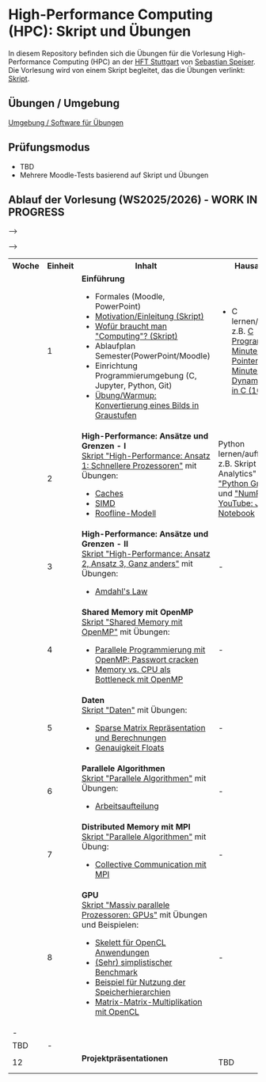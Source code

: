 # High-Performance Computing (HPC): Skript und Übungen

In diesem Repository befinden sich die Übungen für die Vorlesung High-Performance Computing (HPC) an der [HFT Stuttgart](https://www.hft-stuttgart.de) von [Sebastian Speiser](https://www.hft-stuttgart.de/p/sebastian-speiser). Die Vorlesung wird von einem Skript begleitet, das die Übungen verlinkt: [Skript](https://sspeiser.github.io/hpc-doc/intro.html).

## Übungen / Umgebung

[Umgebung / Software für Übungen](ENVIRONMENT.md)

## Prüfungsmodus

- TBD
- Mehrere Moodle-Tests basierend auf Skript und Übungen

## Ablauf der Vorlesung (WS2025/2026) - WORK IN PROGRESS

<table>
<tr>
    <th>Woche</th><th>Einheit</th><th>Inhalt</th><th>Hausaufgabe</th>
</tr>
<tr>
    <td></td><td>1</td>
    <td><b>Einführung</b>
        <ul><li>Formales (Moodle, PowerPoint)</li>
            <li><a href="https://sspeiser.github.io/hpc-doc/intro.html">Motivation/Einleitung (Skript)</a></li>
            <li><a href="https://sspeiser.github.io/hpc-doc/computing.html">Wofür braucht man "Computing"? (Skript)</a></li>
            <li>Ablaufplan Semester(PowerPoint/Moodle)</li>
            <li>Einrichtung Programmierumgebung (C, Jupyter, Python, Git)</li>
            <li><a href="https://github.com/sspeiser/hpc-uebungen/tree/main/graustufen">Übung/Warmup: Konvertierung eines Bilds in Graustufen</a></li>
            </ul></td>
    <td><ul>
    <!-- <li>2er Teams bilden. Bevorzugt mit/ohne C/Python-Erfahrung - eigene Anwendungsidee entwickeln High-Level warum HPC nötig?</li> -->
            <li>C lernen/auffrischen, z.B. <a href="https://www.youtube.com/watch?v=3lQEunpmtRA">C Programming (25 Minuten)</a>, <a href="https://youtu.be/mw1qsMieK5c">C Pointer (10 Minuten)</a> und <a href="https://youtu.be/wadj1UH2gVQ">Dynamic Memory in C (10 Minuten)</a></li></ul></td>
    </tr>
    <tr>
    <td></td><td>2</td>
    <td><b>High-Performance: Ansätze und Grenzen - I</b><br />
        <a href="https://sspeiser.github.io/hpc-doc/high-performance.html">Skript "High-Performance: Ansatz 1: Schnellere Prozessoren"</a> mit Übungen:
        <ul><li><a href="https://github.com/sspeiser/hpc-uebungen/tree/main/caches">Caches</a></li>
            <li><a href="https://github.com/sspeiser/hpc-uebungen/tree/main/simd">SIMD</a></li>
            <li><a href="https://github.com/sspeiser/hpc-uebungen/tree/main/roofline">Roofline-Modell</a></li></ul></td>
            <td>Python lernen/auffrischen, z.B. Skript "Data Analytics" Kapitel <a href="https://speiser.hft-pages.io/vl-data-analytics/python-intro/python-intro-live.html">"Python Grundlagen"</a> und <a href="https://speiser.hft-pages.io/vl-data-analytics/data-understanding/10-numpy.html">"NumPy"</a>. <a href="https://www.youtube.com/watch?v=HW29067qVWk">YouTube: Jupyter Notebook</a> </td>
    </tr>
    <tr>
        <td></td><td>3</td>
        <td><b>High-Performance: Ansätze und Grenzen - II</b><br />
        <a href="https://sspeiser.github.io/hpc-doc/high-performance.html">Skript "High-Performance: Ansatz 2, Ansatz 3, Ganz anders"</a> mit Übungen:
        <ul><li><a href="https://github.com/sspeiser/hpc-uebungen/tree/main/amdahl">Amdahl's Law</a></li></ul></td>
        <td>
            -
        </td>
    </tr>
    <tr>
        <td></td><td>4</td>
        <td><b>Shared Memory mit OpenMP</b><br />
        <a href="https://sspeiser.github.io/hpc-doc/sharedmemory.html">Skript "Shared Memory mit OpenMP"</a> mit Übungen:
        <ul><li><a href="https://github.com/sspeiser/hpc-uebungen/tree/main/password-crack-openmp">Parallele Programmierung mit OpenMP: Passwort cracken</a></li>
        <li><a href="https://github.com/sspeiser/hpc-uebungen/tree/main/cpu-vs-mem">Memory vs. CPU als Bottleneck mit OpenMP</a></li></ul></td>
        <td>
            -
        </td>
    </tr>
    <tr>
        <td></td><td>5</td>
        <td><b>Daten</b><br />
        <a href="https://sspeiser.github.io/hpc-doc/data.html">Skript "Daten"</a> mit Übungen:
        <ul>
        <li><a href="https://github.com/sspeiser/hpc-uebungen/tree/main/sparse-matrix">Sparse Matrix Repräsentation und Berechnungen</a></li>
        <li><a href="https://github.com/sspeiser/hpc-uebungen/tree/main/numerik-floats">Genauigkeit Floats</a></li></ul></td>
        <td>
            -
        </td>
    </tr>
    <tr>
        <td></td><td>6</td>
        <td><b>Parallele Algorithmen</b><br />
        <a href="https://sspeiser.github.io/hpc-doc/algorithmen.html">Skript "Parallele Algorithmen"</a> mit Übungen:
        <ul><li><a href="https://github.com/sspeiser/hpc-uebungen/tree/main/openmp-tiling">Arbeitsaufteilung</a></li></ul></td>
        <td>
            -
        </td>
    </tr>
    <tr>
        <td></td><td>7</td>
        <td><b>Distributed Memory mit MPI</b><br />
        <a href="https://sspeiser.github.io/hpc-doc/distributedmemory.html">Skript "Parallele Algorithmen"</a> mit Übung:
        <ul>
        <li><a href="https://github.com/sspeiser/hpc-uebungen/tree/main/mpi-collective-comm">Collective Communication mit MPI</a></li>
        </ul></td>
        <td>
            -
        </td>
    </tr>
    <tr>
        <td></td><td>8</td>
        <td><b>GPU</b><br />
        <a href="https://sspeiser.github.io/hpc-doc/gpu.html">Skript "Massiv parallele Prozessoren: GPUs"</a> mit Übungen und Beispielen:
        <ul>
        <li><a href="https://github.com/sspeiser/hpc-uebungen/tree/main/helloworlds/opencl">Skelett für OpenCL Anwendungen</a></li>
        <li><a href="https://github.com/sspeiser/hpc-uebungen/tree/main/opencl-benchmark">(Sehr) simplistischer Benchmark</a></li>
        <li><a href="https://github.com/sspeiser/hpc-uebungen/tree/main/opencl-local-example">Beispiel für Nutzung der Speicherhierarchien</a></li>
        <li><a href="https://github.com/sspeiser/hpc-uebungen/tree/main/opencl-matmul">Matrix-Matrix-Multiplikation mit OpenCL</a></li>
        </ul></td>
        <td>
            -
        </td>
    </tr>
    <!-- <tr>
        <td>10</td><td>9</td>
        <td><b>Dataparallelismus mit NumPy und Tensorflow</b><br />
        <!-- <a href="https://sspeiser.github.io/hpc-doc/distributedmemory.html">Skript "Parallele Algorithmen"</a> mit Übungen: -->
        <ul>
        <!-- <li><a href="https://github.com/sspeiser/hpc-uebungen/tree/main/openmp-tiling">Arbeitsaufteilung</a></li> -->
        </ul></td>
        <td>
            -
        </td>
    </tr> -->
    <!-- <tr>
        <td>11</td><td></td>
        <td><b>Puffer / Projektwerkstatt</b><br />
        <!-- <a href="https://sspeiser.github.io/hpc-doc/distributedmemory.html">Skript "Parallele Algorithmen"</a> mit Übungen: -->
        <ul>
        <!-- <li><a href="https://github.com/sspeiser/hpc-uebungen/tree/main/openmp-tiling">Arbeitsaufteilung</a></li> -->
        <td>TBD</td>
        </ul></td>
        <td>
            -
        </td>
    </tr>
    <tr>
        <td>12</td><td></td>
        <td><b>Projektpräsentationen</b><br />
        <!-- <a href="https://sspeiser.github.io/hpc-doc/distributedmemory.html">Skript "Parallele Algorithmen"</a> mit Übungen: -->
        <ul>
        <!-- <li><a href="https://github.com/sspeiser/hpc-uebungen/tree/main/openmp-tiling">Arbeitsaufteilung</a></li> -->
        <td>TBD</td>
        </ul></td>
        <td>
            -
        </td>
    </tr> -->
    <!--
        Vorstellung Projektideen, nicht im Skript?
    -->
    <!--
        Quantencomputing
    -->
    <!-- <tr>
        <td>13</td><td>-</td>
        <td>Projektpräsentationen</td>
        <td>-</td>
    </tr> -->
</table>

